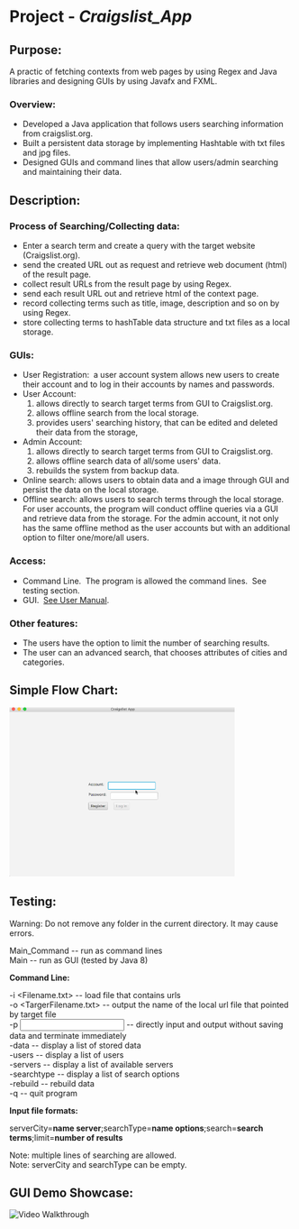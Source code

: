 # Project - *Craigslist_App*

## Purpose:

A practic of fetching contexts from web pages by using Regex and Java libraries and designing GUIs by using Javafx and FXML.

### Overview:
- Developed a Java application that follows users searching information from craigslist.org.
- Built a persistent data storage by implementing Hashtable with txt files and jpg files.
- Designed GUIs and command lines that allow users/admin searching and maintaining their data.

## Description:

### Process of Searching/Collecting data:

- Enter a search term and create a query with the target website (Craigslist.org).
- send the created URL out as request and retrieve web document (html) of the result page.
- collect result URLs from the result page by using Regex.
- send each result URL out and retrieve html of the context page.
- record collecting terms such as title, image, description and so on by using Regex.
- store collecting terms to hashTable data structure and txt files as a local storage.

### GUIs:

- User Registration:  a user account system allows new users to create their account and to log in their accounts by names and passwords.
- User Account: 
    1. allows directly to search target terms from GUI to Craigslist.org.
    2. allows offline search from the local storage.
    3. provides users' searching history, that can be edited and deleted their data from the storage,
- Admin Account: 
    1. allows directly to search target terms from GUI to Craigslist.org.
    2. allows offline search data of all/some users' data.
    3. rebuilds the system from backup data.
- Online search:  allows users to obtain data and a image through GUI and persist the data on the local storage.  
- Offline search: allows users to search terms through the local storage.  For user accounts, the program will conduct offline queries via a GUI and retrieve data from the storage.  For the admin account, it not only has the same offline method as the user accounts but with an additional option to filter one/more/all users.

### Access:
- Command Line.  The program is allowed the command lines.  See testing section.
- GUI.  [See User Manual](https://github.com/lxy878/Craigslist_App/blob/master/UserManual.pdf).

### Other features:
- The users have the option to limit the number of searching results.
- The user can an advanced search, that chooses attributes of cities and categories.

## Simple Flow Chart:

<img src='https://github.com/lxy878/Craigslist_App/blob/master/DemoJavaApp.gif' title='Flow Chart' width='400' height='300' alt='Flow Chart' />

## Testing:
 
Warning: Do not remove any folder in the current directory. It may cause errors.

Main_Command   -- run as command lines<br>
Main           -- run as GUI (tested by Java 8)

**Command Line:**

-i <Filename.txt>     -- load file that contains urls<br>
-o <TargerFilename.txt>    -- output the name of the local url file that pointed by target file <br>
-p <input file name> <output file name>    -- directly input and output without saving data and terminate immediately <br>
-data            -- display a list of stored data<br>
-users            -- display a list of users<br>
-servers         -- display a list of available servers<br>
-searchtype        -- display a list of search options<br>
-rebuild        -- rebuild data<br>
-q            -- quit program<br>


**Input file formats:**

serverCity=**name server**;searchType=**name options**;search=**search terms**;limit=**number of results**

Note: multiple lines of searching are allowed.<br>
Note: serverCity and searchType can be empty.

## GUI Demo Showcase:

<img src='https://github.com/lxy878/JavaApplication/blob/master/DemoJavaApp.gif' title='Video Walkthrough' width='400' height='300' alt='Video Walkthrough' />
